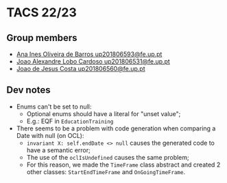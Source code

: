 # TACS 22/23

## Group members

- [Ana Ines Oliveira de Barros <up201806593@fe.up.pt>](up201806593@fe.up.pt)
- [Joao Alexandre Lobo Cardoso <up201806531@fe.up.pt>](up201806531@fe.up.pt)
- [Joao de Jesus Costa <up201806560@fe.up.pt>](up201806560@fe.up.pt)

## Dev notes

- Enums can't be set to null:
  - Optional enums should have a literal for "unset value";
  - E.g.: EQF in `EducationTraining`
- There seems to be a problem with code generation when comparing a Date with
  null (on OCL):
  - `invariant X: self.endDate <> null` causes the generated code to have a
    semantic error;
  - The use of the `oclIsUndefined` causes the same problem;
  - For this reason, we made the `TimeFrame` class abstract and created 2 other
    classes: `StartEndTimeFrame` and `OnGoingTimeFrame`.
